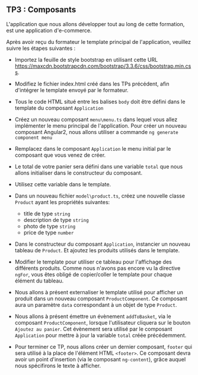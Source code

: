 ## TP3 : Composants

L'application que nous allons développer tout au long de cette formation, est une application d'e-commerce.

Après avoir reçu du formateur le template principal de l'application, veuillez suivre les étapes suivantes :

- Importez la feuille de style bootstrap en utilisant cette URL https://maxcdn.bootstrapcdn.com/bootstrap/3.3.6/css/bootstrap.min.css.

- Modifiez le fichier index.html créé dans les TPs précédent, afin d'intégrer le template envoyé par le formateur.

- Tous le code HTML situé entre les balises `body` doit être défini dans le template du composant `Application`

- Créez un nouveau composant `menu\menu.ts` dans lequel vous allez implémenter le menu principal de l'application. Pour créer un nouveau composant Angular2, nous allons utiliser a commande `ng generate component menu`

- Remplacez dans le composant `Application` le menu initial par le composant que vous venez de créer.

- Le total de votre panier sera défini dans une variable `total` que nous allons initialiser dans le constructeur du composant.

- Utilisez cette variable dans le template.

- Dans un nouveau fichier `model\product.ts`, créez une nouvelle classe `Product` ayant les propriétés suivantes:
	- title de type `string`
	- description de type `string`
	- photo de type `string`
	- price de type `number`

- Dans le constructeur du composant `Application`, instancier un nouveau tableau de `Product`. Et ajoutez les produits utilisés dans le template.

- Modifier le template pour utiliser ce tableau pour l'affichage des différents produits. Comme nous n'avons pas encore vu la directive `ngFor`, vous êtes obligé de copier/coller le template pour chaque élément du tableau.

- Nous allons à présent externaliser le template utilisé pour afficher un produit dans un nouveau composant `ProductComponent`. Ce composant aura un paramètre `data` correspondant à un objet de type `Product`.

- Nous allons à présent émettre un évènement `addToBasket`, via le composant `ProductComponent`, lorsque l'utilisateur cliquera sur le bouton `Ajoutez au panier`. Cet évènement sera utilisé par le composant `Application` pour mettre à jour la variable `total` créée précédemment.

- Pour terminer ce TP, nous allons créer un dernier composant, `footer` qui sera utilisé à la place de l'élément HTML `<footer>`. Ce composant devra avoir un point d'insertion (via le composant `ng-content`), grâce auquel nous spécifirons le texte à afficher.
